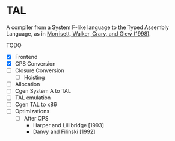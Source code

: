 # TAL

A compiler from a System F-like language to the Typed Assembly Language, as in
[Morrisett, Walker, Crary, and Glew (1998)](https://www.cs.princeton.edu/~dpw/papers/tal-toplas.pdf).

TODO

- [x] Frontend
- [x] CPS Conversion
- [ ] Closure Conversion
  - [ ] Hoisting
- [ ] Allocation
- [ ] Cgen System A to TAL
- [ ] TAL emulation
- [ ] Cgen TAL to x86
- [ ] Optimizations
  - [ ] After CPS
    - Harper and Lillibridge [1993]
    - Danvy and Filinski [1992]
